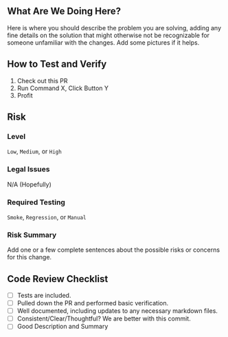 ## What Are We Doing Here?

Here is where you should describe the problem you are solving, adding any fine
details on the solution that might otherwise not be recognizable for someone
unfamiliar with the changes. Add some pictures if it helps.

## How to Test and Verify

1. Check out this PR
2. Run Command X, Click Button Y
3. Profit

## Risk

### Level

`Low`, `Medium`, or `High`

### Legal Issues

N/A (Hopefully)

### Required Testing

`Smoke`, `Regression`, or `Manual`

### Risk Summary

Add one or a few complete sentences about the possible risks or concerns for
this change.

## Code Review Checklist

- [ ] Tests are included.
- [ ] Pulled down the PR and performed basic verification.
- [ ] Well documented, including updates to any necessary markdown files.
- [ ] Consistent/Clear/Thoughtful? We are better with this commit.
- [ ] Good Description and Summary
